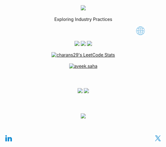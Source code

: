 <h3 align="center">
  <img width="50px"     src="https://media3.giphy.com/media/v1.Y2lkPTc5MGI3NjExNHRhdDY3ejluMHlxeTI1NmtnZDQ4cjdkNGR3b2lidHd3czUyMDdwOSZlcD12MV9pbnRlcm5hbF9naWZfYnlfaWQmY3Q9dHM/InVT1qs3XuETCojjqx/giphy.gif">
</h3>
<p align="center">
  Exploring Industry Practices
</p>

&nbsp;&nbsp;&nbsp;&nbsp;&nbsp;&nbsp;&nbsp;&nbsp;&nbsp;&nbsp;&nbsp;&nbsp;&nbsp;&nbsp;&nbsp;&nbsp;&nbsp;&nbsp;&nbsp;&nbsp;&nbsp;&nbsp;&nbsp;&nbsp;&nbsp;&nbsp;&nbsp;&nbsp;&nbsp;&nbsp;&nbsp;&nbsp;&nbsp;&nbsp;&nbsp;&nbsp;&nbsp;&nbsp;&nbsp;&nbsp;&nbsp;&nbsp;&nbsp;&nbsp;&nbsp;&nbsp;&nbsp;&nbsp;&nbsp;&nbsp;&nbsp;&nbsp;&nbsp;&nbsp;&nbsp;&nbsp;&nbsp;&nbsp;&nbsp;&nbsp;&nbsp;&nbsp;&nbsp;&nbsp;&nbsp;&nbsp;&nbsp;&nbsp;&nbsp;&nbsp;&nbsp;&nbsp;&nbsp;&nbsp;&nbsp;&nbsp;&nbsp;&nbsp;&nbsp;&nbsp;&nbsp;&nbsp;&nbsp;&nbsp;&nbsp;&nbsp;&nbsp;&nbsp;&nbsp;&nbsp;&nbsp;&nbsp;&nbsp;&nbsp;&nbsp;&nbsp;&nbsp;&nbsp;&nbsp;&nbsp;&nbsp;&nbsp;&nbsp;&nbsp;&nbsp;&nbsp;
<a href="https://www.saicharanmodugula.dev">
  <img width="30px" title="website" src="./Assets/icons8-website.png" />
</a>

<p align="center">
  <img height="50%" width="auto" src ="https://github-readme-stats.vercel.app/api?username=charans29&show_icons=true&count_private=true&theme=Gradient&hide_border=true&hide=issues,contribs&bg_color=00000000">
  <img height="50%" width="auto" src ="https://github-readme-stats.vercel.app/api/top-langs/?username=charans29&layout=compact&hide_border=true&theme=Gradient&bg_color=00000000&langs_count=6&hide=jupyter%20notebook,tex,css,php&exclude_repo=Pacman-AI">
  <img src ="https://github-readme-streak-stats.herokuapp.com?user=charans29&theme=Gradient&hide_border=true&background=9996A1">
  <br><br>
  <a href="https://leetcode.com/mscharans/" target="_blank">
    <img title="charans29's LeetCode Stats" src ="https://leetcard.jacoblin.cool/mscharans?theme=dark&font=Ubuntu&ext=contest" />
  </a>
  <br><br>
  <a href="https://www.buymeacoffee.com/charans"> <img align="center" src="https://cdn.buymeacoffee.com/buttons/v2/default-orange.png" height="50" width="210" alt="aveek.saha" /></a>
</p>
<br><br>
<p align='center'>
<a href="https://wakatime.com/@018e5add-6805-47b9-8082-374b0990351d"><img src="https://wakatime.com/badge/user/018e5add-6805-47b9-8082-374b0990351d.svg"/></a>
<a href="https://github.com/antonkomarev/github-profile-views-counter"><img src="https://komarev.com/ghpvc/?username=charans29&color=333333" />
</a>
</p>

<br><br>

<div align="center">
  <a href="https://github.com/ryo-ma/github-profile-trophy"><img src="https://github-profile-trophy.vercel.app/?username=charans29&row=2&column=4&theme=darkhub"/></a>
</div>


<!--[![trophy](https://github-profile-trophy.vercel.app/?username=charans29&theme=darkhub)](https://github.com/ryo-ma/github-profile-trophy)-->



<br><br>
<a href="https://www.linkedin.com/in/saicharanmodugula">
  <img align="left" title="sai charan modugula" width="25px" src="./Assets/icons8-linkedin.svg" />
</a>
<a href="https://twitter.com/charans_twt">
  <img align="right" title="@charans_twt" width="25px" src="./Assets/icons8-twitterx.svg" />
</a>

<!--
**charans29/charans29** is a ✨ _special_ ✨ repository because its `README.md` (this file) appears on your GitHub profile.

Here are some ideas to get you started:

- 🔭 I’m currently working on ...
- 🌱 I’m currently learning ...
- 👯 I’m looking to collaborate on ...
- 🤔 I’m looking for help with ...
- 💬 Ask me about ...
- 📫 How to reach me: ...
- 😄 Pronouns: ...
- ⚡ Fun fact: ...
-->
